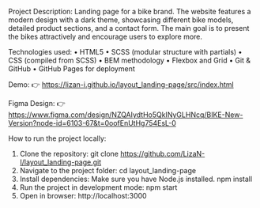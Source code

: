 Project Description:
Landing page for a bike brand. The website features a modern design with a dark theme, showcasing different bike models, detailed product sections, and a contact form. The main goal is to present the bikes attractively and encourage users to explore more.

Technologies used:
 • HTML5
 • SCSS (modular structure with partials)
 • CSS (compiled from SCSS)
 • BEM methodology
 • Flexbox and Grid
 • Git & GitHub
 • GitHub Pages for deployment

Demo:
👉 https://lizan-i.github.io/layout_landing-page/src/index.html

Figma Design:
👉 https://www.figma.com/design/NZQAIydtHo5QkINyGLHNcq/BIKE-New-Version?node-id=6103-67&t=0oofEnUtHg754EsL-0

 How to run the project locally:
 1. Clone the repository: git clone https://github.com/LizaN-I/layout_landing-page.git
 2. Navigate to the project folder: cd layout_landing-page
 3. Install dependencies: Make sure you have Node.js installed.
  npm install
 4. Run the project in development mode: npm start
 5. Open in browser: http://localhost:3000
